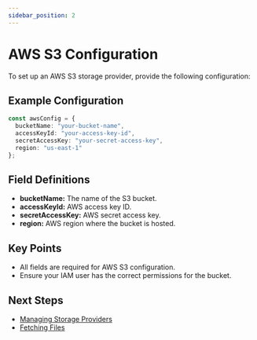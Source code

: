 ```yaml
---
sidebar_position: 2
---
```


# AWS S3 Configuration

To set up an AWS S3 storage provider, provide the following configuration:

## Example Configuration
```typescript
const awsConfig = {
  bucketName: "your-bucket-name",
  accessKeyId: "your-access-key-id",
  secretAccessKey: "your-secret-access-key",
  region: "us-east-1"
};
```

## Field Definitions
- **bucketName:** The name of the S3 bucket.
- **accessKeyId:** AWS access key ID.
- **secretAccessKey:** AWS secret access key.
- **region:** AWS region where the bucket is hosted.

## Key Points
- All fields are required for AWS S3 configuration.
- Ensure your IAM user has the correct permissions for the bucket.

## Next Steps
- [Managing Storage Providers](../storage.md)
- [Fetching Files](../files.md)